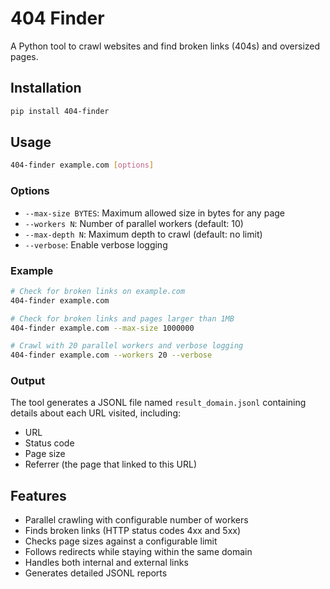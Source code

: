 # 404 Finder

A Python tool to crawl websites and find broken links (404s) and oversized pages.

## Installation

```bash
pip install 404-finder
```

## Usage

```bash
404-finder example.com [options]
```

### Options

- `--max-size BYTES`: Maximum allowed size in bytes for any page
- `--workers N`: Number of parallel workers (default: 10)
- `--max-depth N`: Maximum depth to crawl (default: no limit)
- `--verbose`: Enable verbose logging

### Example

```bash
# Check for broken links on example.com
404-finder example.com

# Check for broken links and pages larger than 1MB
404-finder example.com --max-size 1000000

# Crawl with 20 parallel workers and verbose logging
404-finder example.com --workers 20 --verbose
```

### Output

The tool generates a JSONL file named `result_domain.jsonl` containing details about each URL visited, including:
- URL
- Status code
- Page size
- Referrer (the page that linked to this URL)

## Features

- Parallel crawling with configurable number of workers
- Finds broken links (HTTP status codes 4xx and 5xx)
- Checks page sizes against a configurable limit
- Follows redirects while staying within the same domain
- Handles both internal and external links
- Generates detailed JSONL reports 